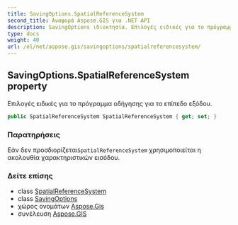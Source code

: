 ```yaml
---
title: SavingOptions.SpatialReferenceSystem
second_title: Αναφορά Aspose.GIS για .NET API
description: SavingOptions ιδιοκτησία. Επιλογές ειδικές για το πρόγραμμα οδήγησης για το επίπεδο εξόδου.
type: docs
weight: 40
url: /el/net/aspose.gis/savingoptions/spatialreferencesystem/
---
```

## SavingOptions.SpatialReferenceSystem property

Επιλογές ειδικές για το πρόγραμμα οδήγησης για το επίπεδο εξόδου.

```csharp
public SpatialReferenceSystem SpatialReferenceSystem { get; set; }
```

### Παρατηρήσεις

Εάν δεν προσδιορίζεται`SpatialReferenceSystem` χρησιμοποιείται η ακολουθία χαρακτηριστικών εισόδου.

### Δείτε επίσης

* class [SpatialReferenceSystem](../../../aspose.gis.spatialreferencing/spatialreferencesystem/)
* class [SavingOptions](../)
* χώρος ονομάτων [Aspose.Gis](../../savingoptions/)
* συνέλευση [Aspose.GIS](../../../)


